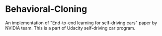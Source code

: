 # Behavioral-Cloning
An implementation of "End-to-end learning for self-driving cars" paper by NVIDIA team. This is a part of Udacity self-driving car program.

